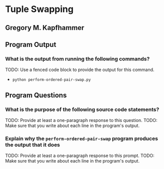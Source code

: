 # Tuple Swapping

## Gregory M. Kapfhammer

## Program Output

### What is the output from running the following commands?

TODO: Use a fenced code block to provide the output for this command.

- `python perform-ordered-pair-swap.py`

## Program Questions

### What is the purpose of the following source code statements?

TODO: Provide at least a one-paragraph response to this question.
TODO: Make sure that you write about each line in the program's output.

### Explain why the `perform-ordered-pair-swap` program produces the output that it does

TODO: Provide at least a one-paragraph response to this prompt.
TODO: Make sure that you write about each line in the program's output.
